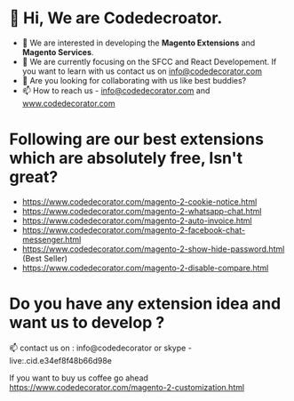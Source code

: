 # 👋 Hi, We are Codedecroator.
- 👀 We are interested in developing the **Magento Extensions** and **Magento Services**. 
- 🌱 We are currently focusing on the SFCC and React Developement. If you want to learn with us contact us on info@codedecorator.com
- 💞️ Are you looking for collaborating with us like best buddies?
- 📫 How to reach us - info@codedecorator.com and www.codedecorator.com

# Following are our best extensions which are absolutely free, Isn't great?

- https://www.codedecorator.com/magento-2-cookie-notice.html 
- https://www.codedecorator.com/magento-2-whatsapp-chat.html
- https://www.codedecorator.com/magento-2-auto-invoice.html
- https://www.codedecorator.com/magento-2-facebook-chat-messenger.html
- https://www.codedecorator.com/magento-2-show-hide-password.html (Best Seller)
- https://www.codedecorator.com/magento-2-disable-compare.html

# Do you have any extension idea and want us to develop ?

📫 contact us on : info@codedecorator or skype - live:.cid.e34ef8f48b66d98e

If you want to buy us coffee go ahead https://www.codedecorator.com/magento-2-customization.html
